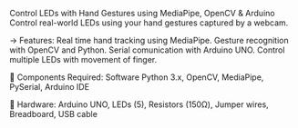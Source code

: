 Control LEDs with Hand Gestures using MediaPipe, OpenCV & Arduino
Control real-world LEDs using your hand gestures captured by a webcam.

-> Features:
Real time hand tracking using MediaPipe.
Gesture recognition with OpenCV and Python.
Serial comunication with Arduino UNO.
Control multiple LEDs with movement of finger.

🔧 Components Required:
Software
Python 3.x, OpenCV, MediaPipe, PySerial, Arduino IDE

🔌 Hardware:
Arduino UNO, LEDs (5), Resistors (150Ω), Jumper wires, Breadboard, USB cable
